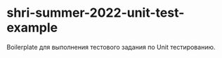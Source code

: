 # shri-summer-2022-unit-test-example

Boilerplate для выполнения тестового задания по Unit тестированию.
